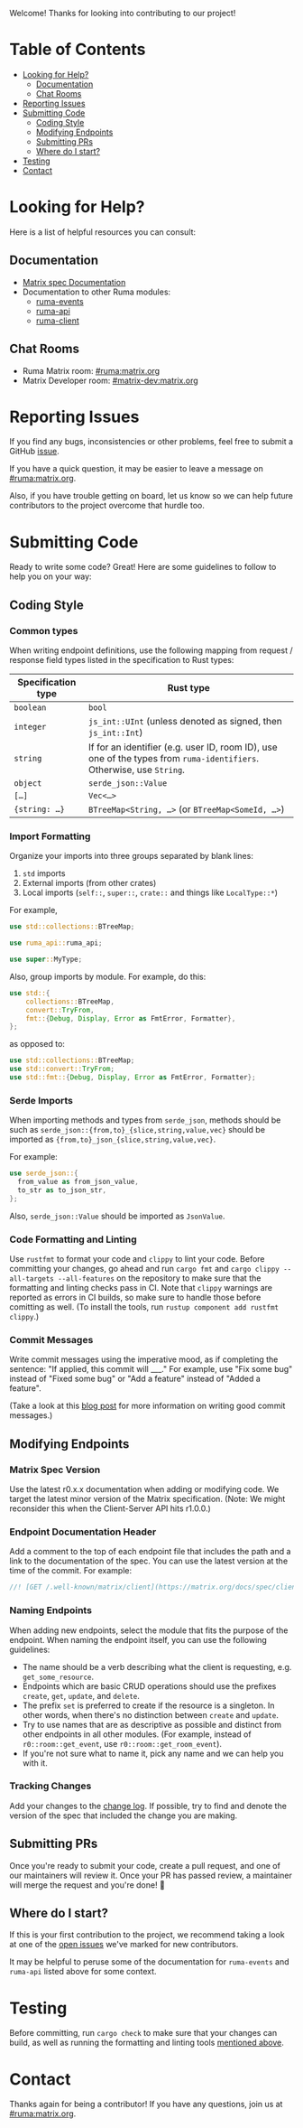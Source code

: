 Welcome! Thanks for looking into contributing to our project!

# Table of Contents

- [Looking for Help?](#looking-for-help)
  - [Documentation](#documentation)
  - [Chat Rooms](#chat-rooms)
- [Reporting Issues](#reporting-issues)
- [Submitting Code](#submitting-code)
  - [Coding Style](#coding-style)
  - [Modifying Endpoints](#modifying-endpoints)
  - [Submitting PRs](#submitting-prs)
  - [Where do I start?](#where-do-i-start)
- [Testing](#testing)
- [Contact](#contact)

# Looking for Help?

Here is a list of helpful resources you can consult:

## Documentation

- [Matrix spec Documentation](https://matrix.org/docs/spec/client_server/latest)
- Documentation to other Ruma modules:
  - [ruma-events](https://docs.rs/ruma-events/)
  - [ruma-api](https://docs.rs/ruma-api/)
  - [ruma-client](https://docs.rs/ruma-client/)

## Chat Rooms

- Ruma Matrix room: [#ruma:matrix.org](https://matrix.to/#/#ruma:matrix.org)
- Matrix Developer room: [#matrix-dev:matrix.org](https://matrix.to/#/#matrix-dev:matrix.org)

# Reporting Issues

If you find any bugs, inconsistencies or other problems, feel free to submit
a GitHub [issue](issues).

If you have a quick question, it may be easier to leave a message on
[#ruma:matrix.org](https://matrix.to/#/#ruma:matrix.org).

Also, if you have trouble getting on board, let us know so we can help future
contributors to the project overcome that hurdle too.

# Submitting Code

Ready to write some code? Great! Here are some guidelines to follow to
help you on your way:

## Coding Style

### Common types

When writing endpoint definitions, use the following mapping from request /
response field types listed in the specification to Rust types:

Specification type | Rust type
-------------------|---------------------------------------------------------------------------------------------------------------------
`boolean`          | `bool`
`integer`          | `js_int::UInt` (unless denoted as signed, then `js_int::Int`)
`string`           | If for an identifier (e.g. user ID, room ID), use one of the types from `ruma-identifiers`. Otherwise, use `String`.
`object`           | `serde_json::Value`
`[…]`              | `Vec<…>`
`{string: …}`      | `BTreeMap<String, …>` (or `BTreeMap<SomeId, …>`)

### Import Formatting

Organize your imports into three groups separated by blank lines:

1. `std` imports
1. External imports (from other crates)
1. Local imports (`self::`, `super::`, `crate::` and things like `LocalType::*`)

For example,

```rust
use std::collections::BTreeMap;

use ruma_api::ruma_api;

use super::MyType;
```

Also, group imports by module. For example, do this:

```rust
use std::{
    collections::BTreeMap,
    convert::TryFrom,
    fmt::{Debug, Display, Error as FmtError, Formatter},
};
```

as opposed to:

```rust
use std::collections::BTreeMap;
use std::convert::TryFrom;
use std::fmt::{Debug, Display, Error as FmtError, Formatter};
```

### Serde Imports

When importing methods and types from `serde_json`, methods should be such as
`serde_json::{from,to}_{slice,string,value,vec}` should be imported as
`{from,to}_json_{slice,string,value,vec}`.

For example:

```rust
use serde_json::{
  from_value as from_json_value,
  to_str as to_json_str,
};
```

Also, `serde_json::Value` should be imported as `JsonValue`.

### Code Formatting and Linting

Use `rustfmt` to format your code and `clippy` to lint your code. Before
committing your changes, go ahead and run `cargo fmt` and `cargo clippy
--all-targets --all-features` on the repository to make sure that the
formatting and linting checks pass in CI. Note that `clippy` warnings are
reported as errors in CI builds, so make sure to handle those before
comitting as well. (To install the tools, run `rustup component add rustfmt
clippy`.)

### Commit Messages

Write commit messages using the imperative mood, as if completing the sentence:
"If applied, this commit will \_\_\_." For example, use "Fix some bug" instead
of "Fixed some bug" or "Add a feature" instead of "Added a feature".

(Take a look at this
[blog post](https://www.freecodecamp.org/news/writing-good-commit-messages-a-practical-guide/)
for more information on writing good commit messages.)

## Modifying Endpoints

### Matrix Spec Version

Use the latest r0.x.x documentation when adding or modifying code. We target
the latest minor version of the Matrix specification. (Note: We might
reconsider this when the Client-Server API hits r1.0.0.)

### Endpoint Documentation Header

Add a comment to the top of each endpoint file that includes the path
and a link to the documentation of the spec. You can use the latest
version at the time of the commit. For example:

```rust
//! [GET /.well-known/matrix/client](https://matrix.org/docs/spec/client_server/r0.4.0#get-well-known-matrix-client)
```

### Naming Endpoints

When adding new endpoints, select the module that fits the purpose of the
endpoint. When naming the endpoint itself, you can use the following
guidelines:
- The name should be a verb describing what the client is requesting, e.g.
  `get_some_resource`.
- Endpoints which are basic CRUD operations should use the prefixes
  `create`, `get`, `update`, and `delete`.
- The prefix `set` is preferred to create if the resource is a singleton.
  In other words, when there's no distinction between `create` and `update`.
- Try to use names that are as descriptive as possible and distinct from
  other endpoints in all other modules. (For example, instead of
  `r0::room::get_event`, use `r0::room::get_room_event`).
- If you're not sure what to name it, pick any name and we can help you
  with it.

### Tracking Changes

Add your changes to the [change log](CHANGELOG.md). If possible, try to
find and denote the version of the spec that included the change you are
making.

## Submitting PRs

Once you're ready to submit your code, create a pull request, and one of our
maintainers will review it. Once your PR has passed review, a maintainer will
merge the request and you're done! 🎉

## Where do I start?

If this is your first contribution to the project, we recommend taking a look
at one of the [open issues][] we've marked for new contributors.

It may be helpful to peruse some of the documentation for `ruma-events` and
`ruma-api` listed above for some context.

[open issues]: https://github.com/ruma/ruma-client-api/issues?q=is%3Aopen+is%3Aissue+label%3Aeffort%2Feasy

# Testing

Before committing, run `cargo check` to make sure that your changes can build, as well as running the formatting and linting tools [mentioned above](#code-formatting-and-linting).

# Contact

Thanks again for being a contributor! If you have any questions, join us at
[#ruma:matrix.org](https://matrix.to/#/#ruma:matrix.org).
